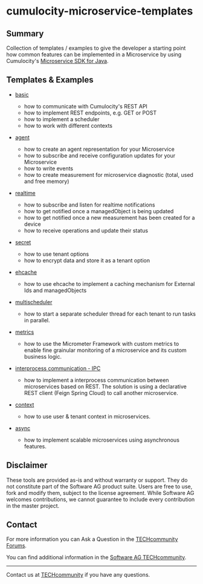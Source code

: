 # cumulocity-microservice-templates

## Summary

Collection of templates / examples to give the developer a starting point how common features can be implemented in a Microservice by using Cumulocity's [Microservice SDK for Java](https://cumulocity.com/guides/microservice-sdk/java/).

## Templates & Examples

- [basic](basic) 
    - how to communicate with Cumulocity's REST API
    - how to implement REST endpoints, e.g. GET or POST
    - how to implement a scheduler
    - how to work with different contexts

- [agent](agent)
    - how to create an agent representation for your Microservice
    - how to subscribe and receive configuration updates for your Microservice
    - how to write events
    - how to create measurement for microservice diagnostic (total, used and free memory)

- [realtime](realtime)
    - how to subscribe and listen for realtime notifications
    - how to get notified once a managedObject is being updated
    - how to get notified once a new measurement has been created for a device
    - how to receive operations and update their status

- [secret](secret)
    - how to use tenant options
    - how to encrypt data and store it as a tenant option

- [ehcache](ehcache)
    - how to use ehcache to implement a caching mechanism for External Ids and managedObjects

- [multischeduler](multischeduler)
    - how to start a separate scheduler thread for each tenant to run tasks in parallel.

- [metrics](metrics)
    - how to use the Micrometer Framework with custom metrics to enable fine grainular monitoring of a microservice and its custom business logic.

- [interprocess communication - IPC](ipc)
    - how to implement a interprocess communication between microservices based on REST. The solution is using a declarative REST client (Feign Spring Cloud) to call another microservice.
- [context](context)
    - how to use user & tenant context in microservices.
- [async](async)
  - how to implement scalable microservices using asynchronous features.

## Disclaimer

These tools are provided as-is and without warranty or support. They do not constitute part of the Software AG product suite. Users are free to use, fork and modify them, subject to the license agreement. While Software AG welcomes contributions, we cannot guarantee to include every contribution in the master project.

## Contact

For more information you can Ask a Question in the [TECHcommunity Forums](https://tech.forums.softwareag.com/tags/c/forum/1/Cumulocity-IoT).

You can find additional information in the [Software AG TECHcommunity](https://tech.forums.softwareag.com/tag/Cumulocity-IoT).

_________________
Contact us at [TECHcommunity](mailto:technologycommunity@softwareag.com?subject=Github/SoftwareAG) if you have any questions.
